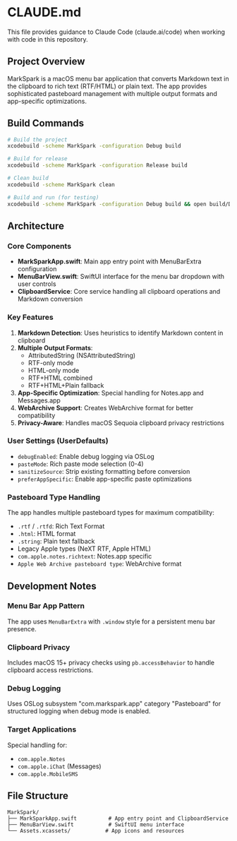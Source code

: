 # CLAUDE.md

This file provides guidance to Claude Code (claude.ai/code) when working with code in this repository.

## Project Overview

MarkSpark is a macOS menu bar application that converts Markdown text in the clipboard to rich text (RTF/HTML) or plain text. The app provides sophisticated pasteboard management with multiple output formats and app-specific optimizations.

## Build Commands

```bash
# Build the project
xcodebuild -scheme MarkSpark -configuration Debug build

# Build for release
xcodebuild -scheme MarkSpark -configuration Release build

# Clean build
xcodebuild -scheme MarkSpark clean

# Build and run (for testing)
xcodebuild -scheme MarkSpark -configuration Debug build && open build/Debug/MarkSpark.app
```

## Architecture

### Core Components

- **MarkSparkApp.swift**: Main app entry point with MenuBarExtra configuration
- **MenuBarView.swift**: SwiftUI interface for the menu bar dropdown with user controls
- **ClipboardService**: Core service handling all clipboard operations and Markdown conversion

### Key Features

1. **Markdown Detection**: Uses heuristics to identify Markdown content in clipboard
2. **Multiple Output Formats**: 
   - AttributedString (NSAttributedString)
   - RTF-only mode
   - HTML-only mode  
   - RTF+HTML combined
   - RTF+HTML+Plain fallback
3. **App-Specific Optimization**: Special handling for Notes.app and Messages.app
4. **WebArchive Support**: Creates WebArchive format for better compatibility
5. **Privacy-Aware**: Handles macOS Sequoia clipboard privacy restrictions

### User Settings (UserDefaults)

- `debugEnabled`: Enable debug logging via OSLog
- `pasteMode`: Rich paste mode selection (0-4)
- `sanitizeSource`: Strip existing formatting before conversion
- `preferAppSpecific`: Enable app-specific paste optimizations

### Pasteboard Type Handling

The app handles multiple pasteboard types for maximum compatibility:
- `.rtf` / `.rtfd`: Rich Text Format
- `.html`: HTML format
- `.string`: Plain text fallback
- Legacy Apple types (NeXT RTF, Apple HTML)
- `com.apple.notes.richtext`: Notes.app specific
- `Apple Web Archive pasteboard type`: WebArchive format

## Development Notes

### Menu Bar App Pattern
The app uses `MenuBarExtra` with `.window` style for a persistent menu bar presence.

### Clipboard Privacy
Includes macOS 15+ privacy checks using `pb.accessBehavior` to handle clipboard access restrictions.

### Debug Logging
Uses OSLog subsystem "com.markspark.app" category "Pasteboard" for structured logging when debug mode is enabled.

### Target Applications
Special handling for:
- `com.apple.Notes`
- `com.apple.iChat` (Messages)
- `com.apple.MobileSMS`

## File Structure

```
MarkSpark/
├── MarkSparkApp.swift          # App entry point and ClipboardService
├── MenuBarView.swift           # SwiftUI menu interface
└── Assets.xcassets/           # App icons and resources
```